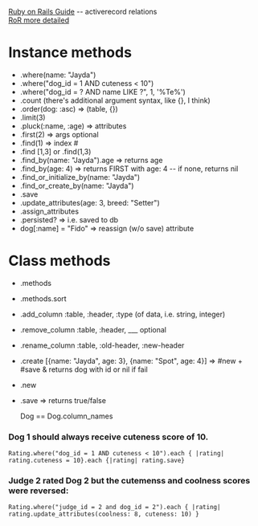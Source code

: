 [Ruby on Rails Guide](https://guides.rubyonrails.org) -- activerecord  relations   
[RoR more detailed](https://api.rubyonrails.org/)

# Instance methods
- .where(name: "Jayda")
- .where("dog_id = 1 AND cuteness < 10")
- .where("dog_id = ? AND name LIKE ?", 1, '%Te%')
- .count   (there's additional argument syntax, like {}, I think)
- .order(dog: :asc)     => (table, {})
- .limit(3)
- .pluck(:name, :age)   => attributes
- .first(2)           => args optional
- .find(1)            => index #
- .find [1,3]  or .find(1,3)
- .find_by(name: "Jayda").age      => returns age
- .find_by(age: 4)          => returns FIRST with age: 4  -- if none, returns nil
- .find_or_initialize_by(name: "Jayda")
- .find_or_create_by(name: "Jayda")
- .save
- .update_attributes(age: 3, breed: "Setter")
- .assign_attributes
- .persisted?  => i.e. saved to db
- dog[:name] = "Fido"  => reassign (w/o save) attribute

# Class methods
- .methods
- .methods.sort
- .add_column :table, :header, :type (of data, i.e. string, integer)
- .remove_column :table, :header, ___ optional
- .rename_column :table, :old-header, :new-header
- .create [{name: "Jayda", age: 3}, {name: "Spot", age: 4}] => #new + #save & returns dog with id or nil if fail
- .new
- .save     => returns true/false

    Dog == Dog.column_names




### Dog 1 should always receive cuteness score of 10.
    Rating.where("dog_id = 1 AND cuteness < 10").each { |rating| rating.cuteness = 10}.each {|rating| rating.save}

### Judge 2 rated Dog 2 but the cutemenss and coolness scores were reversed:
    Rating.where("judge_id = 2 and dog_id = 2").each { |rating| rating.update_attributes(coolness: 8, cuteness: 10) }
